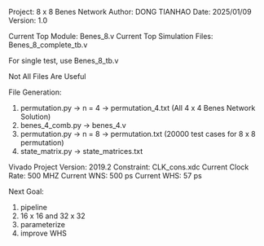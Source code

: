 Project: 8 x 8 Benes Network
Author: DONG TIANHAO
Date: 2025/01/09
Version: 1.0

Current Top Module: Benes_8.v
Current Top Simulation Files: Benes_8_complete_tb.v

For single test, use Benes_8_tb.v

Not All Files Are Useful

File Generation: 
1. permutation.py -> n = 4 -> permutation_4.txt (All 4 x 4 Benes Network Solution)
2. benes_4_comb.py -> benes_4.v
3. permutation.py -> n = 8 -> permutation.txt (20000 test cases for 8 x 8 permutation)
4. state_matrix.py -> state_matrices.txt

Vivado Project Version: 2019.2
Constraint: CLK_cons.xdc
Current Clock Rate: 500 MHZ
Current WNS: 500 ps
Current WHS: 57 ps

Next Goal:
1. pipeline
2. 16 x 16 and 32 x 32
3. parameterize
4. improve WHS
